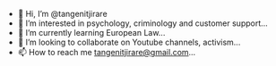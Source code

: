 - 👋 Hi, I’m @tangenitjirare
- 👀 I’m interested in psychology, criminology and customer support...
- 🌱 I’m currently learning European Law...
- 💞️ I’m looking to collaborate on Youtube channels, activism...
- 📫 How to reach me tangenitjirare@gmail.com...

<!---
tangenitjirare/tangenitjirare is a ✨ special ✨ repository because its `README.md` (this file) appears on your GitHub profile.
You can click the Preview link to take a look at your changes.
--->
